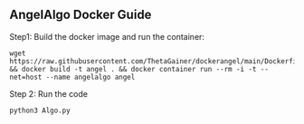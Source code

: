 ## AngelAlgo Docker Guide

Step1: Build the docker image and run the container:
```
wget https://raw.githubusercontent.com/ThetaGainer/dockerangel/main/Dockerfile && docker build -t angel . && docker container run --rm -i -t --net=host --name angelalgo angel
```

Step 2: Run the code
```
python3 Algo.py
```
